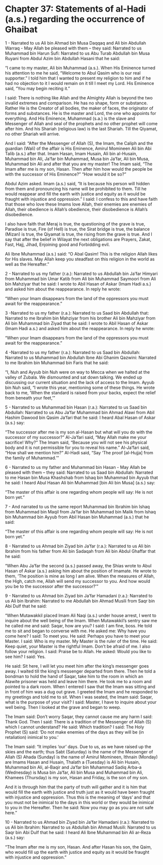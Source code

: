 Chapter 37: Statements of al-Hadi (a.s.) regarding the occurrence of Ghaibat
============================================================================

1 - Narrated to us Ali bin Ahmad bin Musa Daqqaq and Ali bin Abdullah
Warraq - May Allah be pleased with them – they said: Narrated to us
Muhammad bin Harun Sufi: Narrated to us Abu Turab Abdullah bin Musa
Ruyani from Abdul Azim bin Abdullah Hasani that he said:

“I came to my master, Ali bin Muhammad (a.s.). When His Eminence turned
his attention to me he said, “Welcome to Abul Qasim who is our real
supporter.” I told him that I wanted to present my religion to him and
if he had no objection to it I would remain on it till I meet my Lord.
His Eminence said, “You may begin reciting it.”

I said: There is nothing like Allah and the Almighty Allah is beyond the
two invalid extremes and comparison. He has no shape, form or substance.
Rather He is the Creator of all bodies, the maker of faces, the
originator of forms and substances. He is the master and Lord, the one
who appoints for everything. And His Eminence, Muhammad (s.a.) is the
slave and Messenger of Allah and seal of the prophets and no other
prophet will come after him. And his Shariah (religious law) is the last
Shariah. Till the Qiyamat, no other Shariah will arrive.

And I said: “After the Messenger of Allah (S), the Imam, the Caliph and
the guardian (Wali) of the affair is His Eminence, Amirul Momineen Ali
bin Abi Talib (a.s.) after that. Imam Hasan, Imam Husain, Ali bin
al-Husain, Muhammad bin Ali, Ja’far bin Muhammad, Musa bin Ja’far, Ali
bin Musa, Muhammad bin Ali and after that you are my master! The Imam
said, “The Imam after me is my son, Hasan. Then after him how would the
people be with the successor of His Eminence?” “How would it be so?”

Abdul Azim asked. Imam (a.s.) said, “It is because his person will
hidden from them and pronouncing his name will be prohibited to them.
Till he would reappear and fill the earth with justice and equity as it
would be fraught with injustice and oppression.” I said: I confess to
this and have faith that those who love these Imams love Allah, their
enemies are enemies of Allah, their obedience is Allah’s obedience,
their disobedience is Allah’s disobedience.

I also have faith that Meraj is true, the questioning of the grave is
true, Paradise is true, Fire (of Hell) is true, the Sirat bridge is
true, the balance (Mizan) is true, the Qiyamat is true, the rising from
the grave is true. And I say that after the belief in Wilayat the next
obligations are Prayers, Zakat, Fast, Hajj, Jihad, Enjoining good and
Forbidding evil.

Ali Ibne Muhammad (a.s.) said: “O Abal Qasim! This is the religion Allah
likes for His slaves. May Allah keep you steadfast on this religion in
the world as well as the Hereafter.”

2 - Narrated to us my father (r.a.): Narrated to us Abdullah bin Ja’far
Himyari from Muhammad bin Umar Katib from Ali bin Muhammad Saymoori from
Ali bin Mahziyar that he said: I wrote to Abil Hasan of Askar (Imam Hadi
a.s.) and asked him about the reappearance. In reply he wrote:

“When your Imam disappears from the land of the oppressors you must
await for the reappearance.”

3 -Narrated to us my father (r.a.): Narrated to us Saad bin Abdullah
that: Narrated to me Ibrahim bin Mahziyar from his brother Ali bin
Mahziyar from Ali bin Muhammad bin Ziyad that he said: I wrote to Abil
Hasan of Askar (Imam Hadi a.s.) and asked him about the reappearance. In
reply he wrote:

“When your Imam disappears from the land of the oppressors you must
await for the reappearance.”

4 -Narrated to us my father (r.a.): Narrated to us Saad bin Abdullah:
Narrated to us Muhammad bin Abdullah Ibne Abi Ghanim Qazwini: Narrated
to me Ibrahim bin Muhammad bin Faris that he said:

“I, Nuh and Ayyub bin Nuh were on way to Mecca when we halted at the
valley of Zubala. We dismounted and sat down talking. We ended up
discussing our current situation and the lack of access to the Imam.
Ayyub bin Nuh said, “I wrote this year, mentioning some of these things.
He wrote back to me, ‘When the standard is raised from your backs,
expect the relief from beneath your feet,’”

5 - Narrated to us Muhammad bin Hasan (r.a.): Narrated to us Saad bin
Abdullah: Narrated to us Abu Ja’far Muhammad bin Ahmad Alawi from Abil
Hashim Dawood bin Qasim Ja’fari that he said: I heard Abal Hasan of
Askar (a.s.) say:

“The successor after me is my son al-Hasan but what will you do with the
successor of my successor?” Al-Ja’fari said, “May Allah make me your
sacrifice! Why?” The Imam said, “Because you will not see his physical
body and it is not permissible for you to reveal his name.” Al-Ja’fari
said, “How shall we mention him?” Al-Hadi said, “Say ‘The proof
[al-Hujja] from the family of Muhammad.’”

6 - Narrated to us my father and Muhammad bin Hasan - May Allah be
pleased with them – they said: Narrated to us Saad bin Abdullah:
Narrated to me Hasan bin Musa Khashshab from Ishaq bin Muhammad bin
Ayyub that he said: I heard Abul Hasan Ali bin Muhammad [bin Ali bin
Musa] (a.s.) say:

“The master of this affair is one regarding whom people will say: He is
not born yet.”

7 - And narrated to us the same report Muhammad bin Ibrahim bin Ishaq
from Muhammad bin Maqil from Ja’far bin Muhammad bin Malik from Ishaq
bin Muhammad bin Ayyub from Abil Hasan bin Muhammad (a.s.) that he said:

“The master of this affair is one regarding whom people will say: He is
not born yet.”

8 - Narrated to us Ahmad bin Ziyad bin Ja’far (r.a.): Narrated to us Ali
bin Ibrahim from his father from Ali bin Sadaqah from Ali bin Abdul
Ghaffar that he said:

“When Abu Ja’far the second (a.s.) passed away, the Shias wrote to Abul
Hasan of Askar (a.s.) asking him about the position of Imamate. He wrote
to them, ‘The position is mine as long I am alive. When the measures of
Allah, the High, catch me, Allah will send my successor to you. And how
would you be to the successor after the successor?’”

9 - Narrated to us Ahmad bin Ziyad bin Ja’far Hamadani (r.a.): Narrated
to us Ali bin Ibrahim: Narrated to me Abdullah bin Ahmad Musili from
Saqr bin Abi Dulf that he said:

“When Mutawakkil placed Imam Ali Naqi (a.s.) under house arrest, I went
to inquire about the well being of the Imam. When Mutawakkil’s sentry
saw me he called me and said: Saqar, how are you? I said: I am fine,
boss. He told me to sit and began to converse with me. He asked me: Why
have you come here? I said: To meet you. He said: Perhaps you have to
meet your Master. I said: Who is my master. My Master is the ruler of
the time. He said: Keep quiet, your Master is the rightful Imam. Don’t
be afraid of me. I also follow your religion. I said: Praise be to
Allah. He asked: Would you like to see him? I said: Yes.

He said: Sit here, I will let you meet him after the king’s messenger
goes away. I waited till the king’s messenger departed from there. Then
he told a bondman to hold the hand of Saqar, take him to the room in
which an Alawite prisoner was held and leave him there. He took me to a
room and pointed to a dark room. When I entered I saw that the Imam was
sitting and in front of him was a dug out grave. I greeted the Imam and
he responded to my greetings and told me to sit. When I was seated, the
Imam said: Saqar, what is the purpose of your visit? I said: Master, I
have to inquire about your well being. Then I looked at the grave and
began to weep.

The Imam said: Don’t worry Saqar, they cannot cause me any harm I said:
Thank God. Then I said: There is a tradition of the Messenger of Allah
(S) which I cannot understand? He said: Which tradition? I said: The
Holy Prophet (S) said: ‘Do not make enemies of the days as they will be
(in retaliation) inimical to you.’

The Imam said: “It implies ‘our’ days. Due to us, as we have raised up
the skies and the earth; thus Sabt (Saturday) is the name of the
Messenger of Allah (S) Ahada (Sunday) is the name of Amirul Momineen,
Ithnain (Monday) are Imams Hasan and Husain, Thalath a (Tuesday) is Ali
bin Husain, Muhammad bin Ali, al-Baqir and Ja’far bin Muhammad Sadiq
Arba-a (Wednesday) is Musa bin Ja’far, Ali bin Musa and Muhammad bin
Ali, Khamees (Thursday) is my son, Hasan and Friday, is the son of my
son.

And it is through him that the party of truth will gather and it is him
that would fill the earth with justice and truth just as it would have
been fraught with injustice and oppression. Thus this is the meaning of
‘days’ and that you must not be inimical to the days in this world or
they would be inimical to you in the Hereafter. Then he said: Now you
may go as you are not safe here.”

10 - Narrated to us Ahmad bin Ziyad bin Ja’far Hamadani (r.a.): Narrated
to us Ali bin Ibrahim: Narrated to us Abdullah bin Ahmad Musili:
Narrated to us Saqr bin Abi Dulf that he said: I heard Ali Ibne Muhammad
bin Ali ar-Reza (a.s.) say:

“The Imam after me is my son, Hasan. And after Hasan his son, the Qaim,
who would fill up the earth with justice and equity as it would be
fraught with injustice and oppression.”


